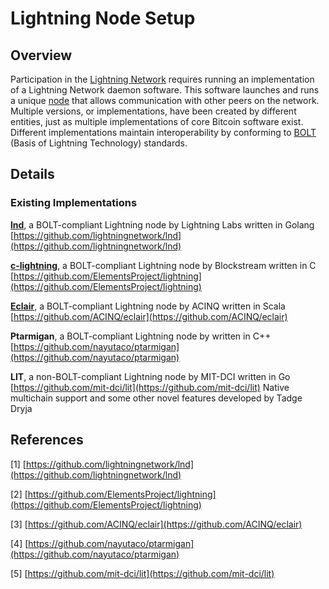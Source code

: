 # Lightning Node Setup

## Overview

Participation in the [Lightning Network](../../tech/lightning/lightning-network.md) requires running an implementation of a Lightning Network daemon software. This software launches and runs a unique [node](../../tech/lightning/node.md) that allows communication with other peers on the network. Multiple versions, or implementations, have been created by different entities, just as multiple implementations of core Bitcoin software exist. Different implementations maintain interoperability by conforming to [BOLT](../../tech/lightning/basics-of-lightning-technology-bolt.md) \(Basis of Lightning Technology\) standards.

## Details

### Existing Implementations

[**lnd**](lnd.md), a BOLT-compliant Lightning node by Lightning Labs written in Golang [https://github.com/lightningnetwork/lnd](https://github.com/lightningnetwork/lnd)

[**c-lightning**](c-lightning.md), a BOLT-compliant Lightning node by Blockstream written in C [https://github.com/ElementsProject/lightning](https://github.com/ElementsProject/lightning)

[**Eclair**](eclair.md), a BOLT-compliant Lightning node by ACINQ written in Scala [https://github.com/ACINQ/eclair](https://github.com/ACINQ/eclair)

**Ptarmigan**, a BOLT-compliant Lightning node by written in C++ [https://github.com/nayutaco/ptarmigan](https://github.com/nayutaco/ptarmigan)

**LIT**, a non-BOLT-compliant Lightning node by MIT-DCI written in Go [https://github.com/mit-dci/lit](https://github.com/mit-dci/lit) Native multichain support and some other novel features developed by Tadge Dryja

## References

\[1\] [https://github.com/lightningnetwork/lnd](https://github.com/lightningnetwork/lnd)

\[2\] [https://github.com/ElementsProject/lightning](https://github.com/ElementsProject/lightning)

\[3\] [https://github.com/ACINQ/eclair](https://github.com/ACINQ/eclair)

\[4\] [https://github.com/nayutaco/ptarmigan](https://github.com/nayutaco/ptarmigan)

\[5\] [https://github.com/mit-dci/lit](https://github.com/mit-dci/lit)

